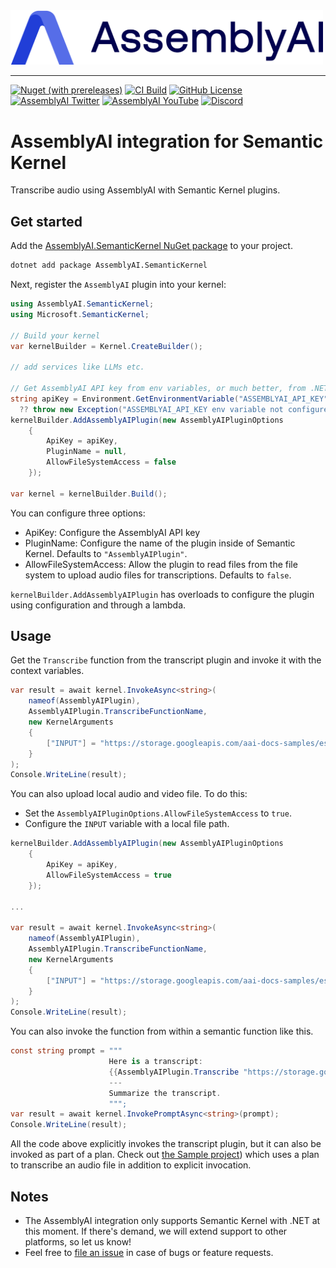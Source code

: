 <img src="https://github.com/AssemblyAI/assemblyai-python-sdk/blob/master/assemblyai.png?raw=true" width="500" alt="AssemblyAI logo"/>

---

[![Nuget (with prereleases)](https://img.shields.io/nuget/vpre/AssemblyAI.SemanticKernel)](https://www.nuget.org/packages/AssemblyAI.SemanticKernel/)
[![CI Build](https://github.com/AssemblyAI/assemblyai-semantic-kernel/actions/workflows/ci.yml/badge.svg)](https://github.com/AssemblyAI/assemblyai-semantic-kernel/actions/workflows/ci.yml)
[![GitHub License](https://img.shields.io/github/license/AssemblyAI/assemblyai-semantic-kernel "GitHub License")](https://github.com/AssemblyAI/assemblyai-semantic-kernel/blob/main/LICENSE)
[![AssemblyAI Twitter](https://img.shields.io/twitter/follow/AssemblyAI?label=%40AssemblyAI&style=social)](https://twitter.com/AssemblyAI)
[![AssemblyAI YouTube](https://img.shields.io/youtube/channel/subscribers/UCtatfZMf-8EkIwASXM4ts0A)](https://www.youtube.com/@AssemblyAI)
[![Discord](https://img.shields.io/discord/875120158014853141?logo=discord&label=Discord&link=https%3A%2F%2Fdiscord.com%2Fchannels%2F875120158014853141&style=social)
](https://discord.gg/5aQNZyq3)

# AssemblyAI integration for Semantic Kernel

Transcribe audio using AssemblyAI with Semantic Kernel plugins.

## Get started

Add the [AssemblyAI.SemanticKernel NuGet package](https://www.nuget.org/packages/AssemblyAI.SemanticKernel) to your project.

```bash
dotnet add package AssemblyAI.SemanticKernel
```

Next, register the `AssemblyAI` plugin into your kernel:

```csharp
using AssemblyAI.SemanticKernel;
using Microsoft.SemanticKernel;

// Build your kernel
var kernelBuilder = Kernel.CreateBuilder();

// add services like LLMs etc.

// Get AssemblyAI API key from env variables, or much better, from .NET configuration
string apiKey = Environment.GetEnvironmentVariable("ASSEMBLYAI_API_KEY")
  ?? throw new Exception("ASSEMBLYAI_API_KEY env variable not configured.");
kernelBuilder.AddAssemblyAIPlugin(new AssemblyAIPluginOptions
    {
        ApiKey = apiKey,
        PluginName = null,
        AllowFileSystemAccess = false
    });

var kernel = kernelBuilder.Build();
```

You can configure three options:
- ApiKey: Configure the AssemblyAI API key
- PluginName: Configure the name of the plugin inside of Semantic Kernel. Defaults to `"AssemblyAIPlugin"`.
- AllowFileSystemAccess: Allow the plugin to read files from the file system to upload audio files for transcriptions. Defaults to `false`.

`kernelBuilder.AddAssemblyAIPlugin` has overloads to configure the plugin using configuration and through a lambda.

## Usage

Get the `Transcribe` function from the transcript plugin and invoke it with the context variables.
```csharp
var result = await kernel.InvokeAsync<string>(
    nameof(AssemblyAIPlugin),
    AssemblyAIPlugin.TranscribeFunctionName,
    new KernelArguments
    {
        ["INPUT"] = "https://storage.googleapis.com/aai-docs-samples/espn.m4a"
    }
);
Console.WriteLine(result);
```

You can also upload local audio and video file. To do this:
- Set the `AssemblyAIPluginOptions.AllowFileSystemAccess` to `true`.
- Configure the `INPUT` variable with a local file path.

```csharp
kernelBuilder.AddAssemblyAIPlugin(new AssemblyAIPluginOptions
    {
        ApiKey = apiKey,
        AllowFileSystemAccess = true
    });

...

var result = await kernel.InvokeAsync<string>(
    nameof(AssemblyAIPlugin), 
    AssemblyAIPlugin.TranscribeFunctionName, 
    new KernelArguments
    {
        ["INPUT"] = "https://storage.googleapis.com/aai-docs-samples/espn.m4a"
    }
);
Console.WriteLine(result);
```

You can also invoke the function from within a semantic function like this.

```csharp
const string prompt = """
                      Here is a transcript:
                      {{AssemblyAIPlugin.Transcribe "https://storage.googleapis.com/aai-docs-samples/espn.m4a"}}
                      ---
                      Summarize the transcript.
                      """;
var result = await kernel.InvokePromptAsync<string>(prompt);
Console.WriteLine(result);
```

All the code above explicitly invokes the transcript plugin, but it can also be invoked as part of a plan. 
Check out [the Sample project](./src/Sample/Program.cs#L78)) which uses a plan to transcribe an audio file in addition to explicit invocation.

## Notes

- The AssemblyAI integration only supports Semantic Kernel with .NET at this moment. 
If there's demand, we will extend support to other platforms, so let us know!
- Feel free to [file an issue](https://github.com/AssemblyAI/assemblyai-semantic-kernel/issues) in case of bugs or feature requests.
